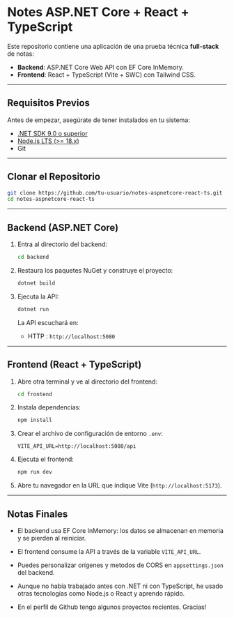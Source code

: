 # Notes ASP.NET Core + React + TypeScript

Este repositorio contiene una aplicación de una prueba técnica **full-stack** de notas:

* **Backend**: ASP.NET Core Web API con EF Core InMemory.
* **Frontend**: React + TypeScript (Vite + SWC) con Tailwind CSS.

---

## Requisitos Previos

Antes de empezar, asegúrate de tener instalados en tu sistema:

* [.NET SDK 9.0 o superior](https://dotnet.microsoft.com/download)
* [Node.js LTS (>= 18.x)](https://nodejs.org)
* Git


---

## Clonar el Repositorio

```bash
git clone https://github.com/tu-usuario/notes-aspnetcore-react-ts.git
cd notes-aspnetcore-react-ts
```

---

## Backend (ASP.NET Core)

1. Entra al directorio del backend:

   ```bash
   cd backend
   ```

2. Restaura los paquetes NuGet y construye el proyecto:

   ```bash
   dotnet build
   ```

3. Ejecuta la API:

   ```bash
   dotnet run
   ```

   La API escuchará en:

   * HTTP  : `http://localhost:5080`

---

## Frontend (React + TypeScript)

1. Abre otra terminal y ve al directorio del frontend:

   ```bash
   cd frontend
   ```

2. Instala dependencias:

   ```bash
   npm install
   ```

3. Crear el archivo de configuración de entorno `.env`:

   ```env
   VITE_API_URL=http://localhost:5080/api
   ```

4. Ejecuta el frontend:

   ```bash
   npm run dev
   ```

5. Abre tu navegador en la URL que indique Vite (`http://localhost:5173`).

---

## Notas Finales

* El backend usa EF Core InMemory: los datos se almacenan en memoria y se pierden al reiniciar.
* El frontend consume la API a través de la variable `VITE_API_URL`.
* Puedes personalizar orígenes y metodos de CORS en `appsettings.json` del backend.

* Aunque no había trabajado antes con .NET ni con TypeScript, he usado otras tecnologías como Node.js o React y aprendo rápido.
* En el perfil de Github tengo algunos proyectos recientes. Gracias!

